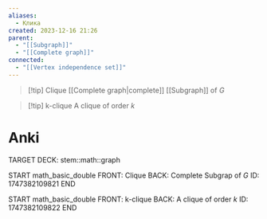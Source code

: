 ```yaml
---
aliases:
  - Клика
created: 2023-12-16 21:26
parent:
  - "[[Subgraph]]"
  - "[[Complete graph]]"
connected:
  - "[[Vertex independence set]]"
---
```


> [!tip] Clique
> [[Complete graph|complete]] [[Subgraph]] of $G$

> [!tip] k-clique
> A clique of order $k$



# Anki
TARGET DECK: stem::math::graph

START
math_basic_double
FRONT: Clique
BACK: Complete  Subgrap of $G$
ID: 1747382109821
END

START
math_basic_double
FRONT: k-clique
BACK: A clique of order $k$
ID: 1747382109822
END



























